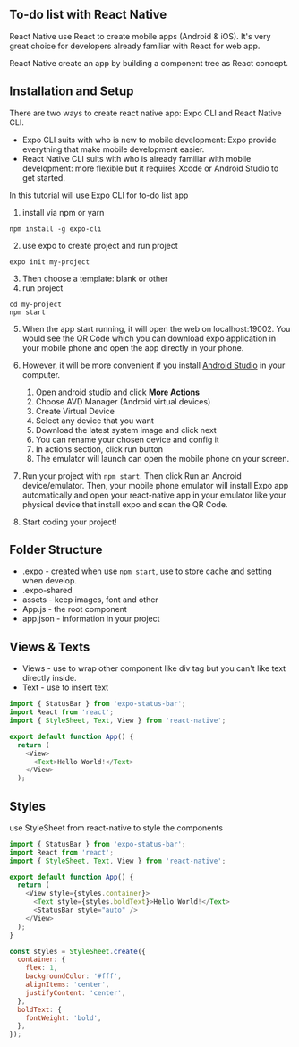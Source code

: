 ## To-do list with React Native

React Native use React to create mobile apps (Android & iOS). It's very great choice for developers already familiar with React for web app.

React Native create an app by building a component tree as React concept.

## Installation and Setup

There are two ways to create react native app: Expo CLI and React Native CLI.

- Expo CLI suits with who is new to mobile development: Expo provide everything that make mobile development easier.
- React Native CLI suits with who is already familiar with mobile development: more flexible but it requires Xcode or Android Studio to get started.

In this tutorial will use Expo CLI for to-do list app

1. install via npm or yarn

```
npm install -g expo-cli
```

2. use expo to create project and run project

```
expo init my-project
```

3. Then choose a template: blank or other
4. run project

```
cd my-project
npm start
```

5. When the app start running, it will open the web on localhost:19002. You would see the QR Code which you can download expo application in your mobile phone and open the app directly in your phone.

6. However, it will be more convenient if you install [Android Studio](https://developer.android.com/studio) in your computer.

   1. Open android studio and click **More Actions**
   2. Choose AVD Manager (Android virtual devices)
   3. Create Virtual Device
   4. Select any device that you want
   5. Download the latest system image and click next
   6. You can rename your chosen device and config it
   7. In actions section, click run button
   8. The emulator will launch can open the mobile phone on your screen.

7. Run your project with `npm start`. Then click Run an Android device/emulator. Then, your mobile phone emulator will install Expo app automatically and open your react-native app in your emulator like your physical device that install expo and scan the QR Code.

8. Start coding your project!

## Folder Structure

- .expo - created when use `npm start`, use to store cache and setting when develop.
- .expo-shared
- assets - keep images, font and other
- App.js - the root component
- app.json - information in your project

## Views & Texts

- Views - use to wrap other component like div tag but you can't like text directly inside.
- Text - use to insert text

```javascript
import { StatusBar } from 'expo-status-bar';
import React from 'react';
import { StyleSheet, Text, View } from 'react-native';

export default function App() {
  return (
    <View>
      <Text>Hello World!</Text>
    </View>
  );
```

## Styles

use StyleSheet from react-native to style the components

```javascript
import { StatusBar } from 'expo-status-bar';
import React from 'react';
import { StyleSheet, Text, View } from 'react-native';

export default function App() {
  return (
    <View style={styles.container}>
      <Text style={styles.boldText}>Hello World!</Text>
      <StatusBar style="auto" />
    </View>
  );
}

const styles = StyleSheet.create({
  container: {
    flex: 1,
    backgroundColor: '#fff',
    alignItems: 'center',
    justifyContent: 'center',
  },
  boldText: {
    fontWeight: 'bold',
  },
});
```
